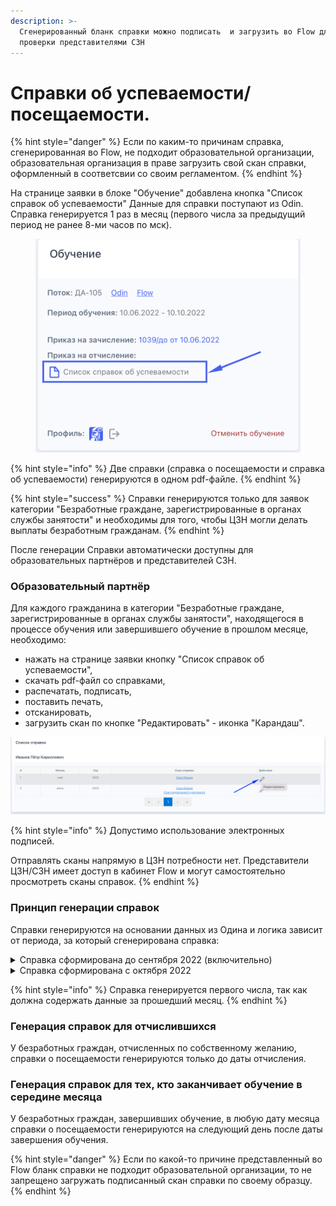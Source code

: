 ```yaml
---
description: >-
  Сгенерированный бланк справки можно подписать  и загрузить во Flow для
  проверки представителями СЗН
---
```


# Справки об успеваемости/посещаемости.

{% hint style="danger" %}
Если по каким-то причинам справка, сгенерированная во Flow, не подходит образовательной организации, образовательная организация в праве загрузить свой скан справки, оформленный в соответсвии со своим регламентом.&#x20;
{% endhint %}

На странице заявки в блоке "Обучение" добавлена кнопка "Список справок об успеваемости" Данные для справки поступают из Odin. Справка генерируется 1 раз в месяц (первого числа за предыдущий период не ранее 8-ми часов по мск). &#x20;

<figure><img src="../.gitbook/assets/image (21) (2).png" alt=""><figcaption></figcaption></figure>

{% hint style="info" %}
Две справки (справка о посещаемости и справка об успеваемости) генерируются в одном pdf-файле.
{% endhint %}

{% hint style="success" %}
Справки генерируются только для заявок категории "Безработные граждане, зарегистрированные в органах службы занятости" и необходимы для того, чтобы ЦЗН могли делать выплаты безработным гражданам.
{% endhint %}

После генерации Справки автоматически доступны  для образовательных партнёров и представителей СЗН.&#x20;

### **Образовательный партнёр**&#x20;

Для каждого гражданина в категории "Безработные граждане, зарегистрированные в органах службы занятости", находящегося в процессе обучения или завершившего обучение в прошлом месяце,  необходимо:

* нажать на странице заявки кнопку "Список справок об успеваемости",
* скачать pdf-файл со справками,&#x20;
* распечатать, подписать,
* поставить печать,&#x20;
* отсканировать,&#x20;
* загрузить скан по кнопке "Редактировать" - иконка "Карандаш".&#x20;

![](<../.gitbook/assets/image (20) (1).png>)

{% hint style="info" %}
Допустимо использование электронных подписей.

Отправлять сканы напрямую в ЦЗН потребности нет. Представители ЦЗН/СЗН имеет доступ в кабинет Flow и могут самостоятельно просмотреть сканы справок.
{% endhint %}

### **Принцип генерации справок**

Справки генерируются на основании данных из Одина и логика зависит от периода, за который сгенерирована справка:

<details>

<summary>Справка сформирована до сентября 2022 (включительно)</summary>

Если справка берется за период до сентября 2022 (включительно), и гражданин прошел хотя бы одну активность в Одине, то&#x20;

1\) в справке о посещаемости в каждый рабочий день в рамках периода обучения потока ему ставится буква Я (явился)

2\) в справке об успеваемости ему ставится "успевает".

Если у гражданина нет ни одной пройденной активности, то

1\) в справке о посещаемости ему ставится Н (не явился)

2\) в справке об успеваемости ему ставится "не успевает".

</details>

<details>

<summary>Справка сформирована с октября 2022</summary>

В данному случае если гражданин посещал хоть 1 раз, то он успевает и регулярно посещает, иначе не успевает и не посещает.

</details>

{% hint style="info" %}
Справка генерируется первого числа, так как должна содержать данные за прошедший месяц.
{% endhint %}

### Генерация справок для отчислившихся

У безработных граждан, отчисленных по собственному желанию, справки о посещаемости генерируются только до даты отчисления.&#x20;

### Генерация справок для тех, кто заканчивает обучение в середине месяца

У безработных граждан, завершивших обучение,  в любую дату месяца справки о посещаемости генерируются на следующий день после даты завершения обучения.

{% hint style="danger" %}
Если по какой-то причине представленный во Flow бланк справки не подходит образовательной организации, то не запрещено загружать подписанный скан справки по своему образцу.&#x20;
{% endhint %}
